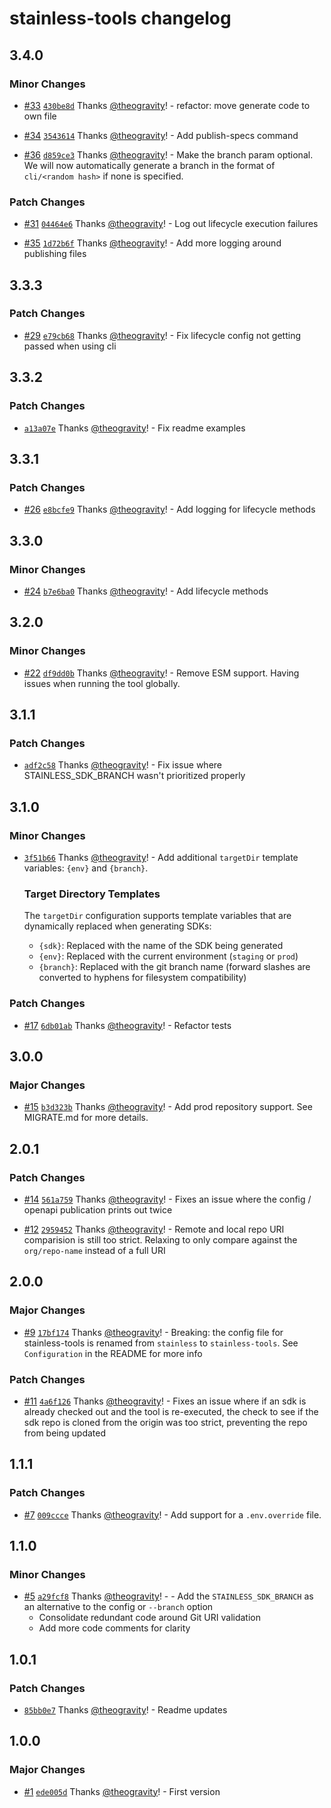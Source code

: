 # stainless-tools changelog

## 3.4.0

### Minor Changes

- [#33](https://github.com/theogravity/stainless-tools/pull/33) [`430be8d`](https://github.com/theogravity/stainless-tools/commit/430be8d8ea06e4d45eb34ec92ee33fea392ad8f0) Thanks [@theogravity](https://github.com/theogravity)! - refactor: move generate code to own file

- [#34](https://github.com/theogravity/stainless-tools/pull/34) [`3543614`](https://github.com/theogravity/stainless-tools/commit/3543614d1d0923dccbf6103b8e3ace1009cd30db) Thanks [@theogravity](https://github.com/theogravity)! - Add publish-specs command

- [#36](https://github.com/theogravity/stainless-tools/pull/36) [`d859ce3`](https://github.com/theogravity/stainless-tools/commit/d859ce3f9f527cb12cc7bb3cb4ef399fd3b5af4d) Thanks [@theogravity](https://github.com/theogravity)! - Make the branch param optional. We will now automatically generate a branch in the format of `cli/<random hash>` if
  none is specified.

### Patch Changes

- [#31](https://github.com/theogravity/stainless-tools/pull/31) [`04464e6`](https://github.com/theogravity/stainless-tools/commit/04464e61fcc7c011ae5c96b3443349025783b656) Thanks [@theogravity](https://github.com/theogravity)! - Log out lifecycle execution failures

- [#35](https://github.com/theogravity/stainless-tools/pull/35) [`1d72b6f`](https://github.com/theogravity/stainless-tools/commit/1d72b6fd0fa242fecf0b08f5d42888d228ea1438) Thanks [@theogravity](https://github.com/theogravity)! - Add more logging around publishing files

## 3.3.3

### Patch Changes

- [#29](https://github.com/theogravity/stainless-tools/pull/29) [`e79cb68`](https://github.com/theogravity/stainless-tools/commit/e79cb6841b4eb94223439a382ef3a167aedf2d1c) Thanks [@theogravity](https://github.com/theogravity)! - Fix lifecycle config not getting passed when using cli

## 3.3.2

### Patch Changes

- [`a13a07e`](https://github.com/theogravity/stainless-tools/commit/a13a07e5cc840cc91b6e005d46072dd662590efd) Thanks [@theogravity](https://github.com/theogravity)! - Fix readme examples

## 3.3.1

### Patch Changes

- [#26](https://github.com/theogravity/stainless-tools/pull/26) [`e8bcfe9`](https://github.com/theogravity/stainless-tools/commit/e8bcfe9711cb25b67dea19654e270f5208f9e088) Thanks [@theogravity](https://github.com/theogravity)! - Add logging for lifecycle methods

## 3.3.0

### Minor Changes

- [#24](https://github.com/theogravity/stainless-tools/pull/24) [`b7e6ba0`](https://github.com/theogravity/stainless-tools/commit/b7e6ba08669c14579925b64b5cbec444359a1b48) Thanks [@theogravity](https://github.com/theogravity)! - Add lifecycle methods

## 3.2.0

### Minor Changes

- [#22](https://github.com/theogravity/stainless-tools/pull/22) [`df9dd0b`](https://github.com/theogravity/stainless-tools/commit/df9dd0b06afcce109912f7ac6cc8954f3635fa23) Thanks [@theogravity](https://github.com/theogravity)! - Remove ESM support. Having issues when running the tool globally.

## 3.1.1

### Patch Changes

- [`adf2c58`](https://github.com/theogravity/stainless-tools/commit/adf2c58ec2d737feafb2e44fe645c47cbc0218c1) Thanks [@theogravity](https://github.com/theogravity)! - Fix issue where STAINLESS_SDK_BRANCH wasn't prioritized properly

## 3.1.0

### Minor Changes

- [`3f51b66`](https://github.com/theogravity/stainless-tools/commit/3f51b66688aa8c8d7aa8ef53e062b5e84cd37d40) Thanks [@theogravity](https://github.com/theogravity)! - Add additional `targetDir` template variables: `{env}` and `{branch}`.

  ### Target Directory Templates

  The `targetDir` configuration supports template variables that are dynamically replaced when generating SDKs:

  - `{sdk}`: Replaced with the name of the SDK being generated
  - `{env}`: Replaced with the current environment (`staging` or `prod`)
  - `{branch}`: Replaced with the git branch name (forward slashes are converted to hyphens for filesystem compatibility)

### Patch Changes

- [#17](https://github.com/theogravity/stainless-tools/pull/17) [`6db01ab`](https://github.com/theogravity/stainless-tools/commit/6db01ab3d14e3e0dc69f4d80c9c4b77409278e0c) Thanks [@theogravity](https://github.com/theogravity)! - Refactor tests

## 3.0.0

### Major Changes

- [#15](https://github.com/theogravity/stainless-tools/pull/15) [`b3d323b`](https://github.com/theogravity/stainless-tools/commit/b3d323b778973cee087783e1bb120495c261e601) Thanks [@theogravity](https://github.com/theogravity)! - Add prod repository support. See MIGRATE.md for more details.

## 2.0.1

### Patch Changes

- [#14](https://github.com/theogravity/stainless-tools/pull/14) [`561a759`](https://github.com/theogravity/stainless-tools/commit/561a759ceb286d926093bc06a6a5d6b54047cf5f) Thanks [@theogravity](https://github.com/theogravity)! - Fixes an issue where the config / openapi publication prints out twice

- [#12](https://github.com/theogravity/stainless-tools/pull/12) [`2959452`](https://github.com/theogravity/stainless-tools/commit/29594528520d00814f536104f4efe0dc194a9c1f) Thanks [@theogravity](https://github.com/theogravity)! - Remote and local repo URI comparision is still too strict. Relaxing to only compare against the `org/repo-name` instead of a full URI

## 2.0.0

### Major Changes

- [#9](https://github.com/theogravity/stainless-tools/pull/9) [`17bf174`](https://github.com/theogravity/stainless-tools/commit/17bf174123ce79765a6315656065fce693edaa1e) Thanks [@theogravity](https://github.com/theogravity)! - Breaking: the config file for stainless-tools is renamed from `stainless` to `stainless-tools`. See `Configuration` in the README for more info

### Patch Changes

- [#11](https://github.com/theogravity/stainless-tools/pull/11) [`4a6f126`](https://github.com/theogravity/stainless-tools/commit/4a6f1265a0f4a6384c25151b6d3efcfe300c7cd8) Thanks [@theogravity](https://github.com/theogravity)! - Fixes an issue where if an sdk is already checked out and the tool is re-executed, the check to see if the sdk repo is cloned from the origin was too strict, preventing the repo from being updated

## 1.1.1

### Patch Changes

- [#7](https://github.com/theogravity/stainless-tools/pull/7) [`009ccce`](https://github.com/theogravity/stainless-tools/commit/009ccceb996ee3301d34a2faeab50cef03e55548) Thanks [@theogravity](https://github.com/theogravity)! - Add support for a `.env.override` file.

## 1.1.0

### Minor Changes

- [#5](https://github.com/theogravity/stainless-tools/pull/5) [`a29fcf8`](https://github.com/theogravity/stainless-tools/commit/a29fcf8ee30a24d10ba87a5dbcf23c00e32787ef) Thanks [@theogravity](https://github.com/theogravity)! - - Add the `STAINLESS_SDK_BRANCH` as an alternative to the config or `--branch` option
  - Consolidate redundant code around Git URI validation
  - Add more code comments for clarity

## 1.0.1

### Patch Changes

- [`85bb0e7`](https://github.com/theogravity/stainless-tools/commit/85bb0e796e6d844ab0d34b79e289f849721cb9bf) Thanks [@theogravity](https://github.com/theogravity)! - Readme updates

## 1.0.0

### Major Changes

- [#1](https://github.com/theogravity/stainless-tools/pull/1) [`ede005d`](https://github.com/theogravity/stainless-tools/commit/ede005d73869d312d75caf8e035726c27bf1115e) Thanks [@theogravity](https://github.com/theogravity)! - First version
